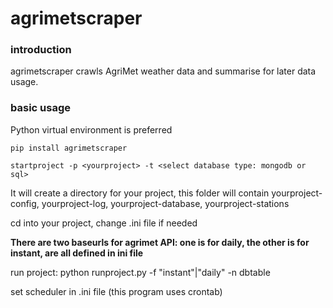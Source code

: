 # agrimetscraper


### introduction

agrimetscraper crawls AgriMet weather data and summarise for later data usage.

### basic usage

Python virtual environment is preferred

`pip install agrimetscraper`

`startproject -p <yourproject> -t <select database type: mongodb or sql>`

It will create a directory for your project, this folder will contain yourproject-config, yourproject-log, yourproject-database, yourproject-stations


cd into your project, change .ini file if needed


**There are two baseurls for agrimet API: one is for daily, the other is for instant, are all defined in ini file**

run project: python runproject.py -f "instant"|"daily" -n dbtable

set scheduler in .ini file (this program uses crontab)

